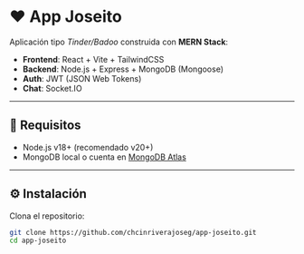 # ❤️ App Joseito

Aplicación tipo *Tinder/Badoo* construida con **MERN Stack**:

- **Frontend**: React + Vite + TailwindCSS  
- **Backend**: Node.js + Express + MongoDB (Mongoose)  
- **Auth**: JWT (JSON Web Tokens)  
- **Chat**: Socket.IO  

---

## 🚀 Requisitos

- Node.js v18+ (recomendado v20+)  
- MongoDB local o cuenta en [MongoDB Atlas](https://www.mongodb.com/atlas)  

---

## ⚙️ Instalación

Clona el repositorio:

```bash
git clone https://github.com/chcinriverajoseg/app-joseito.git
cd app-joseito
